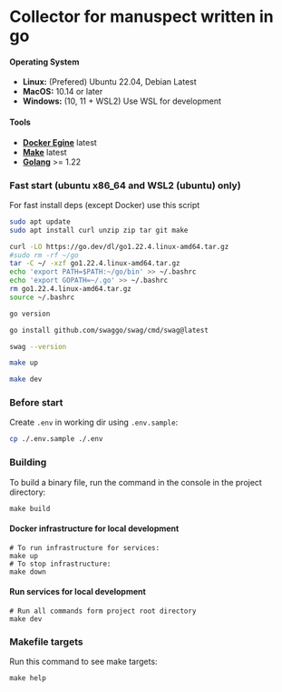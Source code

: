 # Collector for manuspect written in go

#### Operating System

- __Linux:__ (Prefered) Ubuntu 22.04, Debian Latest
- __MacOS:__ 10.14 or later
- __Windows:__ (10, 11 + WSL2) Use WSL for development

#### Tools

- __[Docker Egine](https://docs.docker.com/engine/install/)__ latest
- __[Make](https://www.gnu.org/software/make/#download)__ latest
- __[Golang](https://go.dev/dl/)__ >= 1.22


### Fast start (ubuntu x86_64 and WSL2 (ubuntu) only)

For fast install deps (except Docker) use this script

```sh
sudo apt update
sudo apt install curl unzip zip tar git make

curl -LO https://go.dev/dl/go1.22.4.linux-amd64.tar.gz
#sudo rm -rf ~/go
tar -C ~/ -xzf go1.22.4.linux-amd64.tar.gz
echo 'export PATH=$PATH:~/go/bin' >> ~/.bashrc
echo 'export GOPATH=~/.go' >> ~/.bashrc
rm go1.22.4.linux-amd64.tar.gz
source ~/.bashrc

go version

go install github.com/swaggo/swag/cmd/swag@latest

swag --version

make up

make dev
```

### Before start

Create `.env` in working dir using `.env.sample`:

```sh
cp ./.env.sample ./.env
```

### Building

To build a binary file, run the command in the console in the project directory:

```shell
make build
```

#### Docker infrastructure for local development

```shell
# To run infrastructure for services:
make up
# To stop infrastructure:
make down
```
#### Run services for local development

```shell
# Run all commands form project root directory
make dev

```

### Makefile targets

Run this command to see make targets:

```shell
make help
```